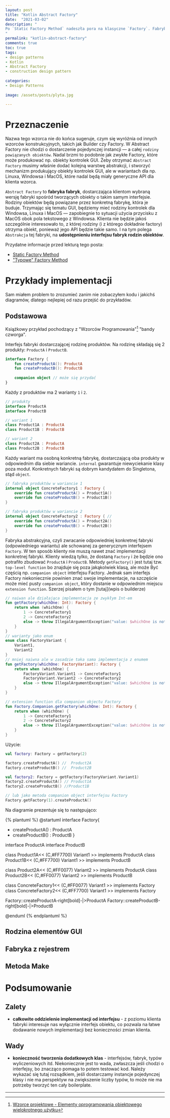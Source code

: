 ```yaml
---
layout: post
title: "Kotlin Abstract Factory"
date:  "2021-03-02"
description: "
Po `Static Factory Method` nadeszła pora na klasyczne `Factory`. Fabryka jest bardzo użytecznym i często stosowanym wzorcem konstrukcyjnym. Kotlin daje nam ciekawe możliwości dzięki klasom `sealed` oraz `internal`, których odpowiedników brakuje w Javie.
"
permalink: "kotlin-abstract-factory"
comments: true
toc: true
tags:
- design patterns
- Kotlin
- Abstract Factory
- construction design pattern
  
categories:
- Design Patterns
      
image: /assets/posts/plyta.jpg

---
```


# Przeznaczenie

Nazwa tego wzorca nie do końca sugeruje, czym się wyróżnia od innych wzorców konstrukcyjnych, takich jak Builder czy Factory. W Abstract Factory nie chodzi o dostarczenie pojedynczej instancji — a całej `rodziny powiązanych obiektów`. Nadal brzmi to podobnie jak zwykłe Factory, które może produkować np. obiekty kontrolek GUI. Żeby otrzymać `Abstract Factory` musimy właśnie dodać kolejną warstwę abstrakcji, i stworzyć mechanizm produkujący obiekty kontrolek GUI, ale w wariantach dla np. Linuxa, Windowsa i MacOS, które nadal będą miały generyczne API dla klienta wzorca. 

`Abstract Factory` to **fabryka fabryk**, dostarczająca klientom wybraną wersję fabryki spośród tworzących obiekty o takim samym interfejsie. Rodziny obiektów będą powiązane przez konkretną fabrykę, która je buduje. Trzymając się tematu GUI, będziemy mieć rodziny kontrolek dla Windowsa, Linuxa i MacOS — zapobiegnie to sytuacji użycia przycisku z MacOS obok pola tekstowego z Windowsa. Klienta nie będzie jakoś szczególnie interesowało to, z której rodziny (i z którego dokładnie factory) otrzyma obiekt, ponieważ jego API będzie takie samo. I na tym polega `Abstrakcja` tej fabryki, na **udostępnieniu interfejsu fabryk rodzin obiektów**.

Przydatne informacje przed lekturą tego posta:
- [Static Factory Method](https://asvid.github.io/pl/kotlin-static-factory-methods)
- ["Typowe" Factory Method](https://asvid.github.io/pl/kotlin-factory-method)

# Przykłady implementacji
Sam miałem problem to zrozumieć zanim nie zobaczyłem kodu i jakichś diagramów, dlatego nejlepiej od razu przejść do przykładów.

## Podstawowa
Książkowy przykład pochodzący z "Wzorców Programowania"[^design_patterns] "bandy czworga".

Interfejs fabryki dostarczającej rodzinę produktów. Na rodzinę składają się 2 produkty: `ProductA` i `ProductB`.
```kotlin
interface Factory {
    fun createProductA(): ProductA
    fun createProductB(): ProductB
    
    companion object // może się przydać
}
```

Każdy z produktów ma 2 warianty `1` i `2`.
```kotlin
// produkty
interface ProductA
interface ProductB

// wariant 1
class Product1A : ProductA
class Product1B : ProductB

// wariant 2
class Product2A : ProductA
class Product2B : ProductB
```

Każdy wariant ma osobną konkretną fabrykę, dostarczającą oba produkty w odpowiednim dla siebie wariancie. `internal` gwarantuje niewyciekanie klasy poza moduł. Konkretnych fabryki są dobrym kandydatem do Singletona, stąd `object`.
```kotlin
// fabryka produktów w wariancie 1
internal object ConcreteFactory1 : Factory { 
    override fun createProductA() = Product1A()
    override fun createProductB() = Product1B()
}

// fabryka produktów w wariancie 2
internal object ConcreteFactory2 : Factory { // 
    override fun createProductA() = Product2A()
    override fun createProductB() = Product2B()
}
```

Fabryka abstrakcyjna, czyli zwracanie odpowiedniej konkretnej fabryki (odpowiedniego wariantu) ale schowanej za generycznym interfejsem `Factory`. W ten sposób klienty nie muszą nawet znać implementacji konkretnej fabryki. Klienty wiedzą tylko, że dostaną `Factory` i że będzie ono potrafiło zbudować `ProductA` i `ProductB`. Metody `getFactory()` jest tutaj tzw. `top-level function` bo znajduje się poza jakąkolwiek klasą, ale może Być częścią np. `companion object` interfejsu Factory. Jednak sam interfejs Factory niekoniecznie powinien znać swoje implementacje, na szczęście może mieć pusty `companion object`, który dostanie w odpowiednim miejscu `extension function`. Szerzej pisałem o tym [tutaj](wpis o builderze)
```kotlin
// naiwan ale działająca implementacja ze zwykłym Int-em
fun getFactory(whichOne: Int): Factory {
    return when (whichOne) {
        1 -> ConcreteFactory1
        2 -> ConcreteFactory2
        else -> throw IllegalArgumentException("value: $whichOne is not available")
    }
}
// warianty jako enum
enum class FactoryVariant {
    Variant1,
    Variant2
}
// mniej naiwna ale w zasadzie taka sama implementacja z enumem
fun getFactory(whichOne: FactoryVariant): Factory {
    return when (whichOne) {
        FactoryVariant.Variant1 -> ConcreteFactory1
        FactoryVariant.Variant2 -> ConcreteFactory2
        else -> throw IllegalArgumentException("value: $whichOne is not available")
    }
}

// extension function dla companion objectu Factory
fun Factory.Companion.getFactory(whichOne: Int): Factory {
    return when (whichOne) {
        1 -> ConcreteFactory1
        2 -> ConcreteFactory2
        else -> throw IllegalArgumentException("value: $whichOne is not available")
    }
}
```

Użycie:
```kotlin
val factory: Factory = getFactory(2)

factory.createProductA() //  Product2A
factory.createProductB() //  Product2B

val factory2: Factory = getFactory(FactoryVariant.Variant1)
factory2.createProductA() // Product1A
factory2.createProductB() //Product1B

// lub jako metoda companion object interfejsu Factory
Factory.getFactory(1).createProductA()

```

Na diagramie prezentuje się to następująco:

{% plantuml %}
@startuml
interface Factory{
+ createProductA() : ProductA
+ createProductB() : ProductB
}

interface ProductA
interface ProductB

class Product1A<< (C,#FF7700) Variant1 >> implements ProductA
class Product1B<< (C,#FF7700) Variant1 >> implements ProductB

class Product2A<< (C,#FF0077) Variant2 >> implements ProductA
class Product2B<< (C,#FF0077) Variant2 >> implements ProductB

class ConcreteFactory1<< (C,#FF0077) Variant1 >> implements Factory
class ConcreteFactory2<< (C,#FF7700) Variant1 >> implements Factory

Factory::createProductA-right[bold]-|>ProductA
Factory::createProductB-right[bold]-|>ProductB

@enduml
{% endplantuml %}

## Rodzina elementów GUI

## Fabryka z rejestrem

## Metoda Make


# Podsumowanie

## Zalety
- **całkowite oddzielenie implementacji od interfejsu** - z poziomu klienta fabryki interesuje nas wyłącznie interfejs obiektu, co pozwala na łatwe dodawanie nowych implementacji bez konieczności zmian klienta.

## Wady
- **konieczność tworzenia dodatkowych klas** - interfejsów, fabryk, typów wyliczeniowych itd. Niekoniecznie jest to wada, zwłaszcza jeśli chodzi o interfejsy, bo znacząco pomaga to potem testować kod. Należy wykazać się tutaj rozsądkiem, jeśli dostarczamy instancje pojedynczej klasy i nie ma perspektyw na zwiększenie liczby typów, to może nie ma potrzeby tworzyć ten cały boilerplate.

---
[^thinking_in_java]: [Thinking in Java](https://books.google.pl/books?id=bQVvAQAAQBAJ&dq=isbn:9780131872486&hl=pl&sa=X&ved=2ahUKEwjO6uawvojvAhVRtIsKHchPBwUQ6AEwAHoECAAQAg)
[^design_patterns]: [Wzorce projektowe - Elementy oprogramowania obiektowego wielokrotnego użytku](https://books.google.pl/books?id=Mkn6uAEACAAJ&dq=isbn:0201633612&hl=pl&sa=X&ved=2ahUKEwiQgZnevojvAhXeAxAIHerSDCsQ6AEwAHoECAAQAg)